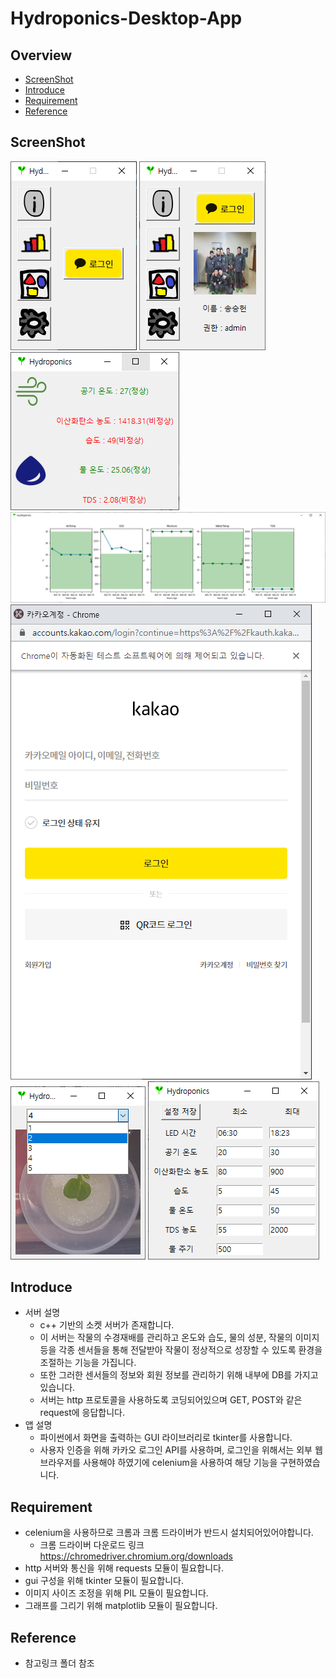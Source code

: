 # Hydroponics-Desktop-App

## Overview
- [ScreenShot](#ScreenShot)
- [Introduce](#Introduce)
- [Requirement](#Requirement)
- [Reference](#Reference) 
## ScreenShot


<img src="screenshots/before_login.png" alt="로그인 전"></img>
<img src="screenshots/after_login.png" alt="로그인 후"></img> 
<img src="screenshots/info.png" alt="개요 창"></img>
<img src="screenshots/graph.png" alt="그래프 창"></img>
<img src="screenshots/kakao_login.png" alt="셀레니움 로그인 창"></img>
<img src="screenshots/gallery.png" alt="이미지 창"></img>
<img src="screenshots/setting.png" alt="설정 창"></img>

## Introduce
- 서버 설명
  - c++ 기반의 소켓 서버가 존재합니다.
  - 이 서버는 작물의 수경재배를 관리하고 온도와 습도, 물의 성분, 작물의 이미지 등을 각종 센서들을 통해 전달받아 작물이 정상적으로 성장할 수 있도록 환경을 조절하는 기능을 가집니다.
  - 또한 그러한 센서들의 정보와 회원 정보를 관리하기 위해 내부에 DB를 가지고 있습니다.
  - 서버는 http 프로토콜을 사용하도록 코딩되어있으며 GET, POST와 같은 request에 응답합니다.
- 앱 설명
  - 파이썬에서 화면을 출력하는 GUI 라이브러리로 tkinter를 사용합니다.
  - 사용자 인증을 위해 카카오 로그인 API를 사용하며, 로그인을 위해서는 외부 웹 브라우저를 사용해야 하였기에 celenium을 사용하여 해당 기능을 구현하였습니다.


## Requirement

- celenium을 사용하므로 크롬과 크롬 드라이버가 반드시 설치되어있어야합니다.
  - 크롬 드라이버 다운로드 링크 https://chromedriver.chromium.org/downloads
- http 서버와 통신을 위해 requests 모듈이 필요합니다.
- gui 구성을 위해 tkinter 모듈이 필요합니다.
- 이미지 사이즈 조정을 위해 PIL 모듈이 필요합니다.
- 그래프를 그리기 위해 matplotlib 모듈이 필요합니다.

## Reference

- 참고링크 폴더 참조
